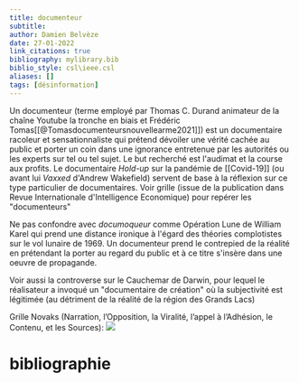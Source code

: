 ```yaml
---
title: documenteur
subtitle:
author: Damien Belvèze
date: 27-01-2022
link_citations: true
bibliography: mylibrary.bib
biblio_style: csl\ieee.csl
aliases: []
tags: [désinformation]
---
```


Un documenteur (terme employé par Thomas C. Durand animateur de la chaîne Youtube la tronche en biais et Frédéric Tomas[[@Tomasdocumenteursnouvellearme2021]]) est un documentaire racoleur et sensationnaliste qui prétend dévoiler une vérité cachée au public et porter un coin dans une ignorance entretenue par les autorités ou les experts sur tel ou tel sujet. Le but recherché est l'audimat et la course aux profits. Le documentaire *Hold-up* sur la pandémie de [[Covid-19]] (ou avant lui *Vaxxed* d'Andrew Wakefield)  servent de base à la réflexion sur ce type particulier de documentaires. 
Voir grille (issue de la publication dans Revue Internationale d'Intelligence Economique) pour repérer les "documenteurs"

Ne pas confondre avec *documoqueur* comme Opération Lune de William Karel qui prend une distance ironique à l'égard des théories complotistes sur le vol lunaire de 1969.
Un documenteur prend le contrepied de la réalité en prétendant la porter au regard du public et à ce titre s'insère dans une oeuvre de propagande. 

Voir aussi la controverse sur le Cauchemar de Darwin, pour lequel le réalisateur a invoqué un "documentaire de création" où la subjectivité est légitimée (au détriment de la réalité de la région des Grands Lacs)

Grille Novaks (Narration, l’Opposition, la Viralité, l’appel à l’Adhésion, le Contenu, et les Sources):
![](documenteur.jpg)





# bibliographie

